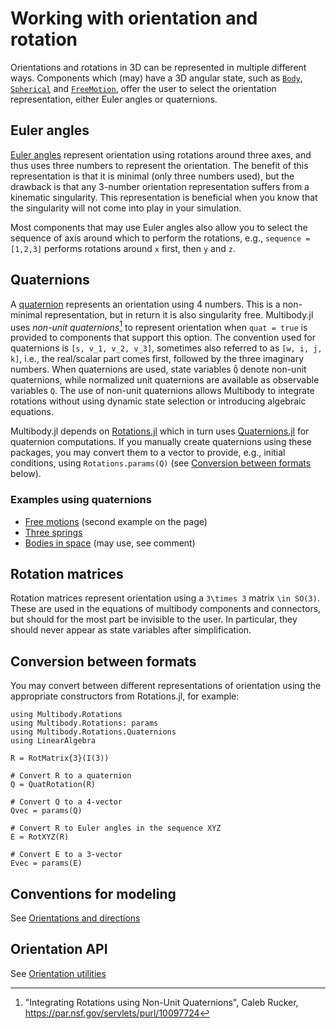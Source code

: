 # Working with orientation and rotation

Orientations and rotations in 3D can be represented in multiple different ways. Components which (may) have a 3D angular state, such as [`Body`](@ref), [`Spherical`](@ref) and [`FreeMotion`](@ref), offer the user to select the orientation representation, either Euler angles or quaternions.

## Euler angles
[Euler angles](https://en.wikipedia.org/wiki/Euler_angles) represent orientation using rotations around three axes, and thus uses three numbers to represent the orientation. The benefit of this representation is that it is minimal (only three numbers used), but the drawback is that any 3-number orientation representation suffers from a kinematic singularity. This representation is beneficial when you know that the singularity will not come into play in your simulation.

Most components that may use Euler angles also allow you to select the sequence of axis around which to perform the rotations, e.g., `sequence = [1,2,3]` performs rotations around ``x`` first, then ``y`` and ``z``.

## Quaternions
A [quaternion](https://en.wikipedia.org/wiki/Quaternion) represents an orientation using 4 numbers. This is a non-minimal representation, but in return it is also singularity free. Multibody.jl uses _non-unit quaternions_[^quat] to represent orientation when `quat = true` is provided to components that support this option. The convention used for quaternions is ``[s, v_1, v_2, v_3]``, sometimes also referred to as ``[w, i, j, k]``, i.e., the real/scalar part comes first, followed by the three imaginary numbers. When quaternions are used, state variables `Q̂` denote non-unit quaternions, while normalized unit quaternions are available as observable variables `Q`. The use of non-unit quaternions allows Multibody to integrate rotations without using dynamic state selection or introducing algebraic equations. 

[^quat]: "Integrating Rotations using Non-Unit Quaternions", Caleb Rucker, https://par.nsf.gov/servlets/purl/10097724

Multibody.jl depends on [Rotations.jl](https://github.com/JuliaGeometry/Rotations.jl) which in turn uses [Quaternions.jl](https://github.com/JuliaGeometry/Quaternions.jl) for quaternion computations. If you manually create quaternions using these packages, you may convert them to a vector to provide, e.g., initial conditions, using `Rotations.params(Q)` (see [Conversion between formats](@ref) below).

### Examples using quaternions
- [Free motions](@ref) (second example on the page)
- [Three springs](@ref)
- [Bodies in space](@ref) (may use, see comment)

## Rotation matrices
Rotation matrices represent orientation using a ``3\times 3`` matrix ``\in SO(3)``. These are used in the equations of multibody components and connectors, but should for the most part be invisible to the user. In particular, they should never appear as state variables after simplification. 


## Conversion between formats
You may convert between different representations of orientation using the appropriate constructors from Rotations.jl, for example:
```@example ORI
using Multibody.Rotations
using Multibody.Rotations: params
using Multibody.Rotations.Quaternions
using LinearAlgebra

R = RotMatrix{3}(I(3))
```

```@example ORI
# Convert R to a quaternion
Q = QuatRotation(R)
```

```@example ORI
# Convert Q to a 4-vector
Qvec = params(Q)
```

```@example ORI
# Convert R to Euler angles in the sequence XYZ
E = RotXYZ(R)
```

```@example ORI
# Convert E to a 3-vector
Evec = params(E)
```

## Conventions for modeling
See [Orientations and directions](@ref)


## Orientation API
See [Orientation utilities](@ref)